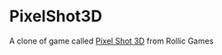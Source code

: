 # PixelShot3D
A clone of game called [Pixel Shot 3D](https://apps.apple.com/tr/app/pixel-shot-3d/id1448697848) from Rollic Games

